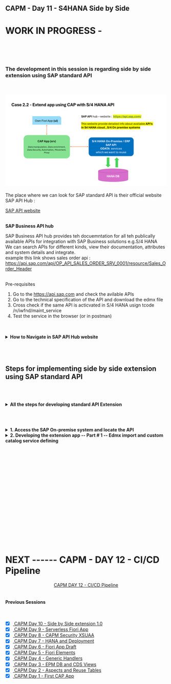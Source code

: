 ## CAPM - Day 11 - S4HANA Side by Side

# WORK IN PROGRESS -  

</br>
</br>
</br>

### The development in this session is regarding side by side extension using SAP standard API
</br>
</br>
<img src="./files/SAP_EXT_2.2.png" >

</br>
</br>
The place where we can look for SAP standard API is their official website SAP API Hub : </br>

[SAP API website](https://api.sap.com/) </br></br>


**SAP Business API hub** </br>

SAP Business API hub provides teh docuemntation for all teh publically available APIs for integration with SAP Business solutions e.g.S/4 HANA
</br>We can search APIs for different kinds, view their documentation, attributes and system details and integrate.
</br> example this link shows sales order api : https://api.sap.com/api/OP_API_SALES_ORDER_SRV_0001/resource/Sales_Order_Header </br>
</br>

Pre-requisites</br>

1. Go to the https://api.sap.com and check the avilable APIs
2. Go to the technical specification of the API and download the edmx file
3. Cross check if the same API is acticvated in S/4 HANA usign tcode /n/iwfnd/maint_service
4. Test the service in the browser (or in postman)

</br>
</br>

<details>
<summary> <b> How to Navigate in SAP API Hub website </b> </summary>
</br>
</br>

SAP API business hub is a place for documentaion of the API and details of the entity type and entity sets
</br> and what types of API available in the SAP products ODATA v2, v2, SOAP and release version details 
</br>
</br>
<img src="./files/capmd11-1.png" ></br></br>
<img src="./files/capmd11-2.png" ></br> </br>
<img src="./files/capmd11-3.png" ></br> </br>
<img src="./files/capmd11-4.png" ></br> </br>

[SAP On premise link](https://api.sap.com/products/SAPS4HANA/overview)</br> </br>

<img src="./files/capmd11-5.png" ></br> </br>
<img src="./files/capmd11-6.png" ></br> </br>
<img src="./files/capmd11-7.png" ></br> </br>
<img src="./files/capmd11-8.png" ></br> </br>
<img src="./files/capmd11-9.png" ></br> </br>
<img src="./files/capmd11-10.png" ></br> </br>
<img src="./files/capmd11-11.png" ></br> </br>
<img src="./files/capmd11-12.png" ></br> </br>
<img src="./files/capmd11-13.png" ></br> </br>
<img src="./files/capmd11-13a.png" ></br> </br>

</br>
</br>
</details>

<!-- </br> </br> </br> </br> -->

</br> </br> 

## Steps for implementing side by side extension using SAP standard API 

</br> </br> 

<details>
<summary> <b> All the steps for developing standard API Extension </b> </summary>
</br>
</br>

1. Create a new capproject and do **cds init**
2. Run **cds watch** and drag drop the edmx file to the **srv** folder. 
</br> Alternative way without cds watch -- just drag and drop and then use command <b>cds import</b> PATH_OF_EDMX

3. Add a new **CatalogService.cds** and **CatalogService.js**
4. S/4 HANA Clous sdk is SAP's portfolio of all the type safe API's (Node modules) to communicate to SAP APIS's in specif api page look for **(Cloud SDK) or (API consumption)**

</br>
</br>
</details>

</br> </br> 

<details>
<summary> <b>1. Access the SAP On-premise system and locate the API  </b> </summary>
</br>
</br>
<img src="./files/capmd11-14.png" ></br> </br>
<img src="./files/capmd11-15.png" ></br> </br>

Get the technical name of the API from the SAP API hub page </br> </br>
<img src="./files/capmd11-12.png" ></br> </br>
<img src="./files/capmd11-13.png" ></br> </br>


<details>
<summary> API search Method - Filter (Search only implemented API) </summary>
</br>
</br>
<img src="./files/capmd11-16.png" ></br> </br>
<img src="./files/capmd11-16a.png" ></br> </br>
<img src="./files/capmd11-16b.png" ></br> </br>
</br>
</br>
</details>

<details>
<summary> API search Method - Add service (Search all available API's for implementation) </summary>
</br>
</br>
<img src="./files/capmd11-17.png" ></br> </br>
<img src="./files/capmd11-17a.png" ></br> </br>
<img src="./files/capmd11-17b.png" ></br> </br>
</br>
</br>
</details>

Now filtering the API based on the business documentation</br> </br>
<img src="./files/capmd11-18.png" ></br> </br>
<img src="./files/capmd11-19.png" ></br> </br>
<img src="./files/capmd11-20.png" ></br> </br>
<img src="./files/capmd11-21.png" ></br> </br>
<img src="./files/capmd11-22.png" ></br> </br>
<img src="./files/capmd11-23.png" ></br> </br>
<img src="./files/capmd11-24a.png" ></br> </br>
<img src="./files/capmd11-24b.png" ></br> </br>
</br>
</br>
</details>

<details>
<summary> <b>2. Developing the extension app -- Part # 1 -- Edmx import and custom catalog service defining</b> </summary>
</br>
</br>
<img src="./files/capmd11-25.png" ></br> </br>
<img src="./files/capmd11-26.png" ></br> </br>
<img src="./files/capmd11-27.png" ></br> </br>
<img src="./files/capmd11-28.png" ></br> </br>
<img src="./files/capmd11-29a.png" ></br> </br>
<img src="./files/capmd11-30.png" ></br> </br>
<img src="./files/capmd11-30a.png" ></br> </br>
<img src="./files/capmd11-31.png" ></br> </br>
<img src="./files/capmd11-32.png" ></br> </br>
<img src="./files/capmd11-33.png" ></br> </br>

**ServiceCatalog.cds** sample code # 1
 </br>

```cds

namespace salesorderext.srv;

using { OP_API_SALES_ORDER_SRV_0001 as external} from './external/OP_API_SALES_ORDER_SRV_0001';

service CatalogService @(path:'CatalogService') {

    entity SalesOrderSet as projection on external.A_SalesOrder{

        key SalesOrder,
        SalesOrganization,
        SalesOrderType,
        SalesOrderDate,
        SoldToParty,
        OverallDeliveryStatus,
        to_Item.Material as Material,
        to_Item.OrderQuantityUnit as OrderQuantityUnit,
        to_Item.NetAmount as NetAmount
    };
    
}


```
</br> </br>

In last development we fetched data for open service now we are going to fetch data from SAP specifc service 
</bR> SAP has provided something called sap S/4 HANA Cloud sdk 

</br> </br>

<details>
<summary> <b> ALL CODE CHANGES - TODAY SESSION </b> </summary>
</br>
</br>

**Method 1**
</br> </br>
Go to API consumption section of API and follow the instrcutions provided there 
</br> </br>

1. Install Node and npm. We recommend the use of the LTS version.
2. Download the API specification from the Overview -> API Specification section. Choose EDMX format.
3. Store the specification file in your project in the folder resources/service-specs
4. Install the generator by running: npm install @sap-cloud-sdk/generator
5. Generate a typed client by running the generator: npx generate-odata-client --input resources/service-specs --outputDir src/generated
</br> </br>

<img src="./files/capmd11-34.png" ></br> </br>

</br> </br>
</br>

</br>
</br>
</details>




<img src="./files/capmd11-35.png" ></br> </br>
<img src="./files/capmd11-36.png" ></br> </br>
<img src="./files/capmd11-37.png" ></br> </br>
<img src="./files/capmd11-38.png" ></br> </br>
<img src="./files/capmd11-39.png" ></br> </br>
<img src="./files/capmd11-40.png" ></br> </br>
<img src="./files/capmd11-41.png" ></br> </br>
<img src="./files/capmd11-42.png" ></br> </br>
<img src="./files/capmd11-43.png" ></br> </br>
<img src="./files/capmd11-44.png" ></br> </br>
<img src="./files/capmd11-45.png" ></br> </br>
<img src="./files/capmd11-46.png" ></br> </br>
<img src="./files/capmd11-47.png" ></br> </br>
<img src="./files/capmd11-48.png" ></br> </br>
<img src="./files/capmd11-49.png" ></br> </br>
<img src="./files/capmd11-50.png" ></br> </br>
<img src="./files/capmd11-51.png" ></br> </br>
<img src="./files/capmd11-52.png" ></br> </br>
<img src="./files/capmd11-53.png" ></br> </br>
<img src="./files/capmd11-54.png" ></br> </br>
<img src="./files/capmd11-55.png" ></br> </br>
<img src="./files/capmd11-56.png" ></br> </br>
<img src="./files/capmd11-57.png" ></br> </br>
<img src="./files/capmd11-58.png" ></br> </br>
<img src="./files/capmd11-59.png" ></br> </br>
<img src="./files/capmd11-60.png" ></br> </br>
<img src="./files/capmd11-61.png" ></br> </br>
<img src="./files/capmd11-62.png" ></br> </br>
<img src="./files/capmd11-63.png" ></br> </br>
<img src="./files/capmd11-64.png" ></br> </br>
<img src="./files/capmd11-65.png" ></br> </br>
<img src="./files/capmd11-66.png" ></br> </br>
<img src="./files/capmd11-67.png" ></br> </br>
<img src="./files/capmd11-68.png" ></br> </br>
<img src="./files/capmd11-69.png" ></br> </br>
<img src="./files/capmd11-70.png" ></br> </br>
<img src="./files/capmd11-71.png" ></br> </br>
<img src="./files/capmd11-72.png" ></br> </br>
<img src="./files/capmd11-73.png" ></br> </br>
<img src="./files/capmd11-74.png" ></br> </br>
<img src="./files/capmd11-75.png" ></br> </br>
<img src="./files/capmd11-76.png" ></br> </br>
<img src="./files/capmd11-77.png" ></br> </br>
<img src="./files/capmd11-78.png" ></br> </br>
<img src="./files/capmd11-79.png" ></br> </br>
<img src="./files/capmd11-80.png" ></br> </br>
<img src="./files/capmd11-81.png" ></br> </br>
<img src="./files/capmd11-82.png" ></br> </br>
<img src="./files/capmd11-83.png" ></br> </br>
<img src="./files/capmd11-84.png" ></br> </br>
<img src="./files/capmd11-85.png" ></br> </br>
<img src="./files/capmd11-86.png" ></br> </br>
<img src="./files/capmd11-87.png" ></br> </br>
<img src="./files/capmd11-88.png" ></br> </br>
<img src="./files/capmd11-89.png" ></br> </br>
<img src="./files/capmd11-90.png" ></br> </br>
<img src="./files/capmd11-91.png" ></br> </br>
<img src="./files/capmd11-92.png" ></br> </br>
<img src="./files/capmd11-93.png" ></br> </br>
<img src="./files/capmd11-94.png" ></br> </br>
<img src="./files/capmd11-95.png" ></br> </br>
<img src="./files/capmd11-96.png" ></br> </br>
<img src="./files/capmd11-97.png" ></br> </br>
<img src="./files/capmd11-98.png" ></br> </br>
<img src="./files/capmd11-99.png" ></br> </br>
<img src="./files/capmd11-100.png" ></br> </br>

</br>
</br>
</details>

<!-- 

<details>
<summary> <b> ALL CODE CHANGES - TODAY SESSION </b> </summary>
</br>
</br>
</br>
</br>
</br>
</br>
</details>





<img src="./files/capmd11-101.png" ></br> </br>
<img src="./files/capmd11-102.png" ></br> </br>
<img src="./files/capmd11-103.png" ></br> </br>
<img src="./files/capmd11-104.png" ></br> </br>
<img src="./files/capmd11-105.png" ></br> </br>
<img src="./files/capmd11-106.png" ></br> </br>
<img src="./files/capmd11-107.png" ></br> </br>
<img src="./files/capmd11-108.png" ></br> </br>
<img src="./files/capmd11-109.png" ></br> </br>
<img src="./files/capmd11-110.png" ></br> </br>
<img src="./files/capmd11-111.png" ></br> </br>
<img src="./files/capmd11-112.png" ></br> </br>
<img src="./files/capmd11-113.png" ></br> </br>
<img src="./files/capmd11-114.png" ></br> </br>
<img src="./files/capmd11-115.png" ></br> </br>
<img src="./files/capmd11-116.png" ></br> </br>
<img src="./files/capmd11-117.png" ></br> </br>
<img src="./files/capmd11-118.png" ></br> </br>
<img src="./files/capmd11-119.png" ></br> </br>
<img src="./files/capmd11-120.png" ></br> </br>
<img src="./files/capmd11-121.png" ></br> </br>
<img src="./files/capmd11-122.png" ></br> </br>
<img src="./files/capmd11-123.png" ></br> </br>
<img src="./files/capmd11-124.png" ></br> </br>
<img src="./files/capmd11-125.png" ></br> </br>
<img src="./files/capmd11-126.png" ></br> </br>
<img src="./files/capmd11-127.png" ></br> </br>
<img src="./files/capmd11-128.png" ></br> </br>
<img src="./files/capmd11-129.png" ></br> </br>
<img src="./files/capmd11-130.png" ></br> </br>
<img src="./files/capmd11-131.png" ></br> </br>
<img src="./files/capmd11-132.png" ></br> </br>
<img src="./files/capmd11-133.png" ></br> </br>
<img src="./files/capmd11-134.png" ></br> </br>
<img src="./files/capmd11-135.png" ></br> </br>
<img src="./files/capmd11-136.png" ></br> </br>
<img src="./files/capmd11-137.png" ></br> </br>
<img src="./files/capmd11-138.png" ></br> </br>
<img src="./files/capmd11-139.png" ></br> </br>
<img src="./files/capmd11-140.png" ></br> </br>
<img src="./files/capmd11-141.png" ></br> </br>
<img src="./files/capmd11-142.png" ></br> </br>
<img src="./files/capmd11-143.png" ></br> </br>
<img src="./files/capmd11-144.png" ></br> </br>
<img src="./files/capmd11-145.png" ></br> </br>
<img src="./files/capmd11-146.png" ></br> </br>
<img src="./files/capmd11-147.png" ></br> </br>
<img src="./files/capmd11-148.png" ></br> </br>
<img src="./files/capmd11-149.png" ></br> </br>
<img src="./files/capmd11-150.png" ></br> </br>
<img src="./files/capmd11-151.png" ></br> </br>
<img src="./files/capmd11-152.png" ></br> </br>
<img src="./files/capmd11-153.png" ></br> </br>
<img src="./files/capmd11-154.png" ></br> </br>
<img src="./files/capmd11-155.png" ></br> </br>
<img src="./files/capmd11-156.png" ></br> </br>
<img src="./files/capmd11-157.png" ></br> </br>
<img src="./files/capmd11-158.png" ></br> </br>
<img src="./files/capmd11-159.png" ></br> </br>
<img src="./files/capmd11-160.png" ></br> </br>
<img src="./files/capmd11-161.png" ></br> </br>
<img src="./files/capmd11-162.png" ></br> </br>
<img src="./files/capmd11-163.png" ></br> </br>
<img src="./files/capmd11-164.png" ></br> </br>
<img src="./files/capmd11-165.png" ></br> </br>
<img src="./files/capmd11-166.png" ></br> </br>
<img src="./files/capmd11-167.png" ></br> </br>
<img src="./files/capmd11-168.png" ></br> </br>
<img src="./files/capmd11-169.png" ></br> </br>
<img src="./files/capmd11-170.png" ></br> </br>
<img src="./files/capmd11-171.png" ></br> </br>
<img src="./files/capmd11-172.png" ></br> </br>
<img src="./files/capmd11-173.png" ></br> </br>
<img src="./files/capmd11-174.png" ></br> </br>
<img src="./files/capmd11-175.png" ></br> </br>
<img src="./files/capmd11-176.png" ></br> </br>
<img src="./files/capmd11-177.png" ></br> </br>
<img src="./files/capmd11-178.png" ></br> </br>
<img src="./files/capmd11-179.png" ></br> </br>
<img src="./files/capmd11-180.png" ></br> </br>
<img src="./files/capmd11-181.png" ></br> </br>
<img src="./files/capmd11-182.png" ></br> </br>
<img src="./files/capmd11-183.png" ></br> </br>
<img src="./files/capmd11-184.png" ></br> </br>
<img src="./files/capmd11-185.png" ></br> </br>
<img src="./files/capmd11-186.png" ></br> </br>
<img src="./files/capmd11-187.png" ></br> </br>
<img src="./files/capmd11-188.png" ></br> </br>
<img src="./files/capmd11-189.png" ></br> </br>
<img src="./files/capmd11-190.png" ></br> </br>
<img src="./files/capmd11-191.png" ></br> </br>
<img src="./files/capmd11-192.png" ></br> </br>
<img src="./files/capmd11-193.png" ></br> </br>
<img src="./files/capmd11-194.png" ></br> </br>
<img src="./files/capmd11-195.png" ></br> </br>
<img src="./files/capmd11-196.png" ></br> </br>
<img src="./files/capmd11-197.png" ></br> </br>
<img src="./files/capmd11-198.png" ></br> </br>
<img src="./files/capmd11-199.png" ></br> </br>
<img src="./files/capmd11-200.png" ></br> </br> -->






<!--

</br>
</br>

``` cds 
	


``` 

</br>
</br>
<img src="./files/capmd11-1.png" >
</br>
</br>

## MyService.js 
</br>
</br>

```js



```
</br>
<img src="./files/capmd11-2.png" >
</br>
</br>



<details>
<summary> <b> ALL CODE CHANGES - TODAY SESSION </b> </summary>
</br>
</br>

</br>
</br>

</br>
</br>
</details>


-->

</br>
</br>
</br>
</br>
</br>
</br>
</br>
</br>
</br>
</br>


</br>
</br>
</br>
</br>
</br>
</br>
</br>
</br>

# NEXT ------ CAPM - DAY 12 - CI/CD Pipeline

<p align="center"> 
<a href="https://github.com/Octavius-Dante/Tetra_Proxima/tree/main/CAPM-DAY-12"> CAPM DAY 12 - CI/CD Pipeline</a> 
	
</br>
</br>

#### Previous Sessions
</br>
<!--
- [x] <a href="https://github.com/Octavius-Dante/Tetra_Proxima/tree/main/CAPM-DAY-12"> CAPM Day 12 - Extension CI CD</a>
- [x] <a href="https://github.com/Octavius-Dante/Tetra_Proxima/tree/main/CAPM-DAY-11"> CAPM Day 11 - Side by Side extension 2.0</a>
-->


- [x] <a href="https://github.com/Octavius-Dante/Tetra_Proxima/tree/main/CAPM-DAY-10"> CAPM Day 10 - Side by Side extension 1.0</a>
- [x] <a href="https://github.com/Octavius-Dante/Tetra_Proxima/tree/main/CAPM-DAY-9"> CAPM Day 9 - Serverless Fiori App</a>
- [x] <a href="https://github.com/Octavius-Dante/Tetra_Proxima/tree/main/CAPM-DAY-8"> CAPM Day 8 - CAPM Security XSUAA</a>
- [x] <a href="https://github.com/Octavius-Dante/Tetra_Proxima/tree/main/CAPM-DAY-7"> CAPM Day 7 - HANA and Deployment</a>
- [x] <a href="https://github.com/Octavius-Dante/Tetra_Proxima/tree/main/CAPM-DAY-6"> CAPM Day 6 - Fiori App Draft</a>
- [x] <a href="https://github.com/Octavius-Dante/Tetra_Proxima/tree/main/CAPM-DAY-5"> CAPM Day 5 - Fiori Elements</a>
- [x] <a href="https://github.com/Octavius-Dante/Tetra_Proxima/tree/main/CAPM-DAY-4"> CAPM Day 4 - Generic Handlers</a>
- [x] <a href="https://github.com/Octavius-Dante/Tetra_Proxima/tree/main/CAPM-DAY-3"> CAPM Day 3 - EPM DB and CDS Views</a>
- [x] <a href="https://github.com/Octavius-Dante/Tetra_Proxima/tree/main/CAPM-DAY-2"> CAPM Day 2 - Aspects and Reuse Tables</a>
- [x] <a href="https://github.com/Octavius-Dante/Tetra_Proxima/tree/main/CAPM-DAY-1"> CAPM Day 1 - First CAP App </a>

</br>
</br>

</p>

